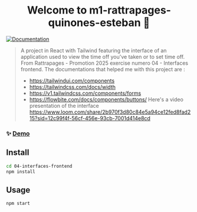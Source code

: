 <h1 align="center">Welcome to m1-rattrapages-quinones-esteban 👋</h1>
<p>
  <a href="https://tailwindcss.com/docs/installation" target="_blank">
    <img alt="Documentation" src="https://img.shields.io/badge/documentation-yes-brightgreen.svg" />
  </a>
</p>

> A project in React with Tailwind featuring the interface of an application used to view the time off you've taken or to set time off. From Rattrapages - Promotion 2025 exercise numero 04 - Interfaces frontend. The documentations that helped me with this project are :
>   - https://tailwindui.com/components
>   - https://tailwindcss.com/docs/width
>   - https://v1.tailwindcss.com/components/forms
>   - https://flowbite.com/docs/components/buttons/
> Here's a video presentation of the interface https://www.loom.com/share/2b970f3d80c84e5a94ce12fed8fad215?sid=12c99f4f-56cf-456e-93cb-7001d414e8cd 

### ✨ [Demo](https://m1-rattrapages-quinones-esteban.vercel.app/)

## Install

```sh
cd 04-interfaces-frontend
npm install
```

## Usage

```sh
npm start
```
